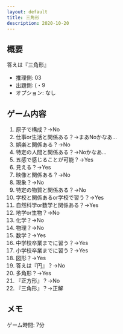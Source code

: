```yaml
---
layout: default
title: 三角形
description: 2020-10-20
---
```


## 概要

答えは『三角形』

- 推理側: 03
- 出題側: (・9
- オプション: なし

## ゲーム内容

1. 原子で構成？→No
2. 仕事or生活と関係ある？→まあNoかなあ…
3. 娯楽と関係ある？→No
4. 特定の人間と関係ある？→Noかなあ…
5. 五感で感じることが可能？→Yes
6. 見える？→Yes
7. 映像と関係ある？→No
8. 現象？→No
9. 特定の物質と関係ある？→No
10. 学校と関係あるor学校で習う？→Yes
11. 自然科学or数学と関係ある？→Yes
12. 地学or生物？→No
13. 化学？→No
14. 物理？→No
15. 数学？→Yes
16. 中学校卒業までに習う？→Yes
17. 小学校卒業までに習う？→Yes
18. 図形？→Yes
19. 答えは『円』？→No
20. 多角形？→Yes
21. 『正方形』？→No
22. 『三角形』？→正解

## メモ

ゲーム時間: 7分
